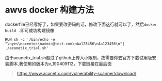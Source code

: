 # awvs docker 构建方法

dockerfile已经写好了，如果要改密码的话，修改下面这行就可以了，然后`docker build .`即可成功构建镜像

`RUN sh -c '/bin/echo -e "\nyes\nacentos\nadmin@test.com\nAa123456\nAa123456\n"| ./acunetix_trial.sh'`

由于acunetix_trial.sh超过了github上传大小限制，故需要你去官方下载试用版安装脚本,我使用的版本为v_190409112，下载链接在最后面

> https://www.acunetix.com/vulnerability-scanner/download/